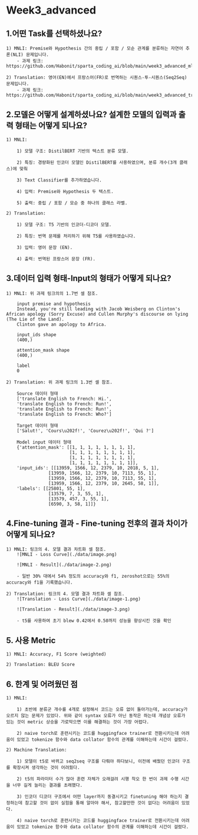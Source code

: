# Week3_advanced

## 1.어떤 Task를 선택하셨나요?

    1) MNLI: Premise와 Hypothesis 간의 중립 / 포함 / 모순 관계를 분류하는 자연어 추론(NLI) 문제입니다.
        - 과제 링크: https://github.com/Habonit/sparta_coding_ai/blob/main/week3_advanced_mlni.ipynb

    2) Translation: 영어(EN)에서 프랑스어(FR)로 번역하는 시퀀스-투-시퀀스(Seq2Seq) 문제입니다.
        - 과제 링크: https://github.com/Habonit/sparta_coding_ai/blob/main/week3_advanced_translation.ipynb

## 2.모델은 어떻게 설계하셨나요? 설계한 모델의 입력과 출력 형태는 어떻게 되나요?

    1) MNLI:

        1) 모델 구조: DistilBERT 기반의 텍스트 분류 모델.
        
        2) 특징: 경량화된 인코더 모델인 DistilBERT를 사용하였으며, 분류 개수(3개 클래스)에 맞춰 
        
        3) Text Classifier를 추가하였습니다.
        
        4) 입력: Premise와 Hypothesis 두 텍스트.
        
        5) 출력: 중립 / 포함 / 모순 중 하나의 클래스 라벨.

    2) Translation:

        1) 모델 구조: T5 기반의 인코더-디코더 모델.
        
        2) 특징: 번역 문제를 처리하기 위해 T5를 사용하였습니다.
        
        3) 입력: 영어 문장 (EN).
        
        4) 출력: 번역된 프랑스어 문장 (FR).

## 3.데이터 입력 형태-Input의 형태가 어떻게 되나요?

    1) MNLI: 위 과제 링크의의 1.7번 셀 참조.

        input premise and hypothesis
        Instead, you're still leading with Jacob Weisberg on Clinton's African apology (Sorry Excuse) and Cullen Murphy's discourse on lying (The Lie of the Land).
        Clinton gave an apology to Africa.

        input_ids shape
        (400,)

        attention_mask shape
        (400,)

        label
        0

    2) Translation: 위 과제 링크의 1.3번 셀 참조.

        Source 데이터 형태
        ['translate English to French: Hi.',
        'translate English to French: Run!',
        'translate English to French: Run!',
        'translate English to French: Who?']

        Target 데이터 형태
        ['Salut!', 'Cours\u202f!', 'Courez\u202f!', 'Qui ?']

        Model input 데이터 형태
        {'attention_mask': [[1, 1, 1, 1, 1, 1, 1, 1],
                            [1, 1, 1, 1, 1, 1, 1, 1],
                            [1, 1, 1, 1, 1, 1, 1, 1],
                            [1, 1, 1, 1, 1, 1, 1, 1]],
        'input_ids': [[13959, 1566, 12, 2379, 10, 2018, 5, 1],
                    [13959, 1566, 12, 2379, 10, 7113, 55, 1],
                    [13959, 1566, 12, 2379, 10, 7113, 55, 1],
                    [13959, 1566, 12, 2379, 10, 2645, 58, 1]],
        'labels': [[25801, 55, 1],
                    [13579, 7, 3, 55, 1],
                    [13579, 457, 3, 55, 1],
                    [6590, 3, 58, 1]]}

## 4.Fine-tuning 결과 - Fine-tuning 전후의 결과 차이가 어떻게 되나요?

    1) MNLI: 링크의 4. 모델 결과 차트화 셀 참조.
        ![MNLI - Loss Curve](./data/image.png)

        ![MNLI - Result](./data/image-2.png)

        - 일반 30% 대에서 54% 정도의 accuracy와 f1, zeroshot으로는 55%의 accuracy와 f1을 기록했습니다.

    2) Translation: 링크의 4. 모델 결과 차트화 셀 참조.
        ![Translation - Loss Curve](./data/image-1.png)

        ![Translation - Result](./data/image-3.png)

        - t5를 사용하여 초기 blew 0.42에서 0.50까지 성능을 향상시킨 것을 확인

## 5. 사용 Metric

    1) MNLI: Accuracy, F1 Score (weighted)

    2) Translation: BLEU Score

## 6. 한계 및 어려웠던 점

    1) MNLI: 

        1) 초반에 분류군 개수를 4개로 설정해서 코드는 오류 없이 돌아가는데, accuracy가 오르지 않는 문제가 있었다. 위와 같이 syntax 오류가 아닌 동작은 하는데 개념상 오류가 있는 것이 metric 상승을 가로막으면 이를 해결하는 것이 가장 어렵다.

        2) naive torch로 훈련시키는 코드를 huggingface trainer로 전환시키는데 어려움이 있었고 tokenize 함수와 data collator 함수의 관계를 이해하는데 시간이 걸렸다. 

    2) Machine Translation: 
    
        1) 모델이 t5로 바뀌고 seq2seq 구조를 다뤄야 하다보니, 이전에 배웠던 인코더 구조를 확장시켜 생각하는 것이 어려웠다. 

        2) t5의 파라미터 수가 많아 훈련 자체가 오래걸려 시행 착오 한 번이 과제 수행 시간을 너무 길게 늘리는 결과를 초래했다.

        3) 인코더 디코더 구조에서 어떤 layer까지 동결시키고 finetuning 해야 하는지 결정하는데 참고할 것이 없이 실험을 통해 알아야 해서, 참고할만한 것이 없다는 어려움이 있었다. 

        4) naive torch로 훈련시키는 코드를 huggingface trainer로 전환시키는데 어려움이 있었고 tokenize 함수와 data collator 함수의 관계를 이해하는데 시간이 걸렸다. 
